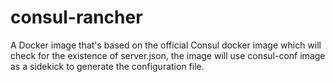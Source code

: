 # consul-rancher

A Docker image that's based on the official Consul docker image  which will check for the existence of server.json, the image will use consul-conf image as a sidekick to generate the configuration file.
